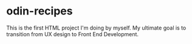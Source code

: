 # odin-recipes 

This is the first HTML project I'm doing by myself.
My ultimate goal is to transition from UX design to Front End Development.